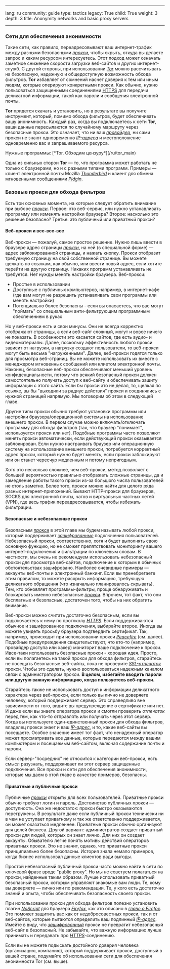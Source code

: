 

---

lang: ru
community: guide
type: tactics
legacy: True
child: True
weight: 3
depth: 3
title: Anonymity networks and basic proxy servers

---

### Сети для обеспечения анонимности ###

Такие сети, как правило, переадресовывают ваш интернет-трафик между разными безопасными [*прокси*](/ru/glossary#Proxy), чтобы скрыть, откуда вы делаете запрос и каким ресурсом интересуетесь. Этот подход может означать заметное снижение скорости загрузки веб-сайтов и других интернет-служб. С другой стороны, при использовании [*Tor*](/ru/glossary#Tor) можно рассчитывать на безопасную, надежную и общедоступную возможность обхода фильтров. **Tor** избавляет от сомнений насчет доверия к тем или иным людям, которые оперируют конкретными прокси. Как обычно, нужно пользоваться защищенными соединениями [HTTPS](/ru/glossary#SSL) для передачи деликатной информации, такой как пароли и сообщения электронной почты.

**Tor** придется скачать и установить, но в результате вы получите инструмент, который, помимо обхода фильтров, будет обеспечивать вашу анонимность. Каждый раз, когда вы подключаетесь к сети **Tor**, ваши данные пересылаются по случайному маршруту через безопасные прокси. Это означает, что ни ваш [*провайдер*](/ru/glossary#ISP), ни сами прокси не знают одновременно [*IP-адреса*](/ru/glossary#IP_address) и местоположение одновременно вас и запрашиваемого ресурса.

<div class="getstarted" markdown="1">
Нужные программы: [*Tor. Обходим цензуру*](/ru/tor_main)
</div>

Одна из сильных сторон **Tor** — то, что программа может работать не только с браузерами, но и с разными типами программ. Примеры — клиент электронной почты Mozilla  [*Thunderbird*](/ru/glossary#Thunderbird) и клиент для обмена мгновенными сообщениями [*Pidgin*](/ru/glossary#Pidgin).

### Базовые прокси для обхода фильтров ###

Есть три основных момента, на которые следует обратить внимание при выборе [*прокси*](/ru/glossary#Proxy). Первое: это веб-сервис, или нужно устанавливать программу или изменять настройки браузера? Второе: насколько это решение безопасно? Третье: это публичный или приватный прокси?

#### Веб-прокси и все-все-все ####

Веб-прокси — пожалуй, самое простое решение. Нужно лишь ввести в браузере адрес страницы [*прокси*](/ru/glossary#Proxy), на ней (в специальной форме) — адрес заблокированной страницы, и нажать кнопку. Прокси отобразит требуемую страницу на свой собственной странице. Вы можете щелкать по ссылкам, как обычно, или ввести новый адрес, если хотите перейти на другую страницу. Никаких программ устанавливать не требуется. Нет нужды менять настройки браузера. Веб-прокси:

- Простые в использовании
- Доступные с публичных компьютеров, например, в интернет-кафе (где вам могут не разрешить устанавливать свои программы или менять настройки)
- Потенциально более безопасны - если вы опасаетесь, что вас могут "поймать" со специальным анти-фильтрующим программным обеспечением в руках
	
Но у веб-прокси есть и свои минусы. Они не всегда корректно отображают страницы, а если веб-сайт сложный, могут и вовсе ничего не показать. В особенности это касается сайтов, где есть аудио- и видеоматериалы. Далее, поскольку эффективность любого прокси зависит от нагрузки, а нагрузку создают пользователи, то веб-прокси могут быть весьма "нагруженными". Далее, веб-прокси годятся только для просмотра веб-страниц. Вы не можете использовать их вместе с менеджером мгновенных сообщений или клиетом электронной почты. Наконец, безопасные веб-прокси обеспечивают меньший уровень конфиденциальности, потому что всякий безопасный прокси должен самостоятельно получать доступ к веб-сайту и обеспечивать защиту информации с этого сайта. Если бы прокси это не делал, то, щелкая по ссылке, вы бы "выходили за радиус действия" прокси и соединялись с нужной страницей напрямую. Мы поговорим об этом в следующей главе.

Другие типы прокси обычно требуют установки программы или настройки браузера/операционной системы на использование внешнего прокси. В первом случае можно включать/отключать программу для обхода фильтров (так, что браузер "понимает", используется прокси или нет). Подобные программы часто позволяют менять прокси автоматически, если действующий прокси оказывается заблокирован. Если нужно настраивать браузер или операционную систему на использование внешнего прокси, потребуется корректный адрес прокси, который нужно будет менять, если прокси заблокируют или он станет чересчур медленным и потому непригодным.

Хотя это несколько сложнее, чем веб-прокси, метод позволяет с большей вероятностью правильно отображать сложные страницы, да и замедление работы такого прокси из-за большого числа пользователей не столь заметно. Более того, прокси можно найти для целого ряда разных интернет-приложений. Бывают HTTP-прокси для браузеров, SOCKS для электронной почты, чатов и виртуальных частных сетей (VPN), где весь трафик переадресовывается, чтобы избежать фильтрации.

#### Безопасные и небезопасные прокси ####

Безопасным [*прокси*](/ru/glossary#Proxy) в этой главе мы будем называть любой прокси, который поддерживает [*зашифрованные*](/ru/glossary#Encryption) подключения пользователей. Небезопасный прокси, соответственно, хотя и будет выполнять свою основную функцию, но не сможет препятствовать мониторингу вашего интернет-подключения и фильтрации по ключевым словам. В частности, мы очень не рекомендуем использовать небезопасный прокси для просмотра веб-сайтов, подключение к которым в обычных обстоятельствах зашифровано. Наиболее очевидные примеры — аккаунты веб-почты и электронный банкинг. Если вы пренебрегаете этим правилом, то можете раскрыть информацию, требующую деликатного обращения (что изначально планировалось скрывать). Тем, кто обновляет программы-фильтры, проще обнаруживать и блокировать именно небезопасные [*прокси*](/ru/glossary#Proxy). Впрочем, тот факт, что они бесплатные и безопасные, достаточен того, чтобы на них обратить внимание.

Веб-прокси можно считать достаточно безопасным, если вы подключаетесь к нему по протоколу [*HTTPS*](/ru/glossary#SSL). Если поддерживаются обычное и зашифрованное подключения, выбирайте второе. Иногда вы можете увидеть просьбу браузера подтвердить сертификат. Так, например, происходит при использовании прокси [*Peacefire*](/ru/glossary#Peacefire) (см. далее). Подобные предупреждения свидетельствуют, что кто-то (например, провайдер доступа или хакер) мониторит ваше подключение к прокси. Ивсе-таки использовать безопасные прокси - хорошая идея. Просто, если вы полагаетесь на такой прокси для обхода фильтров, старайтесь не посещать безопасные веб-сайты, пока не проверите  [*SSL-отпечаток*](/ru/glossary#SSL) прокси. Чтобы это сделать, нужно воспользоваться надежным каналом связи с администратором прокси. **В целом, избегайте вводить пароли или другую важную информацию, когда пользуетесь веб-прокси.**

Старайтесь также не использовать доступ к информации деликатного характера через веб-прокси, если только вы лично не доверяете человеку, который поддерживает сервер. Это справедливо вне зависимости от того, видите вы предупреждение о сертификате или нет. И даже если вы знаете оператора прокси и смогли проверить *отпечаток* перед тем, как что-то отправлять или получать через этот сервер. Когда вы используете один-единственный прокси для обхода фильтров, владелец прокси знает и ваш [*IP-адрес*](/ru/glossary#IP_address), и то, какие веб-сайты вы посещаете. Особое значение имеет тот факт, что ненадежный оператор может просматривать все данные, которые передаются между вашим компьютером и посещаемым веб-сайтом, включая содержание почты и пароли.

Если сервер-"посредник" не относится к категории веб-прокси, есть смысл разузнать, поддерживает ли этот сервер защищенные подключения. Все прокси и сети для обеспечения анонимности, которые мы даем в этой главе в качестве примеров, безопасны. 

#### Приватные и публичные прокси ####

Публичные [*прокси*](/ru/glossary#Proxy) открыты для всех пользователей. Приватные прокси обычно требуют логин и пароль. Достоинство публичных прокси — доступность. Она же недостаток: прокси быстро оказываются перегружены. В результате даже если публичный прокси технически ни в чем не уступает приватному и так же ответственно поддерживается, он может оказаться медленнее. Приватные прокси обычно организуют для целей бизнеса. Другой вариант: администратор создает приватный прокси для людей, которых он знает лично. Для них он создает аккаунты. Обывателю легче понять мотивы действий операторов приватных прокси. Это не значит, однако, что приватные прокси принципиально более безопасны. История знала немало примеров, когда бизнес использовал данные клиентов ради выгоды.

Простой небезопасный публичный прокси часто можно найти в сети по ключевой фразе вроде "public proxy". Но мы не советуем полагаться на прокси, найденные таким образом. Лучше использовать приватный безопасный прокси, которым управляют знакомые вам люди. Те, кому вы доверяете — лично или по рекомендации. Те, у кого есть достаточно знаний и опыта, чтобы обеспечивать безопасность своего прокси.

При использовании прокси для обхода фильтров полезно установить плагин [*NoScript*](/ru/glossary#NoScript) для браузера [*Firefox*](/ru/glossary#Firefox), как это описано в [*главе о Firefox*](/ru/firefox_main). Это поможет защитить вас как от недобросовестных прокси, так и от  веб-сайтов, которые пытаются определить ваш подлинный [*IP-адрес*](/ru/glossary#IP_address). Имейте в виду, что [*зашифрованный*](/ru/glossary#Encryption) прокси не превратит небезопасный веб-сайт в безопасный. Не забывайте, что важную информацию лучше принимать и передавать про [*HTTPS*](/ru/glossary#SSL)-соединению.

Если вы не можете подыскать достойного доверия человека (организацию, компанию), который поддерживает прокси, доступный в вашей стране, подумайте об использовании сети для обеспечения анонимности Tor (см. выше).

